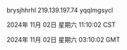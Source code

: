 brysjhhrhl 219.139.197.74 yqqlmgsycl

2024年 11月 02日 星期六 11:10:02 CST

2024年 11月 02日 星期六 03:10:02 GMT
